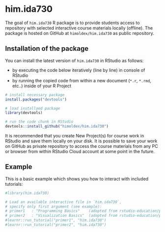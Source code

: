 
<!-- README.md is generated from README.Rmd. Please edit that file -->

# him.ida730

The goal of `him.ida730` R package is to provide students access to
repository with selected interactive course materials locally (offline).
The package is hosted on GitHub at `himoldex/him.ida730` as public
repository.

## Installation of the package

You can install the latest version of `him.ida730` in RStudio as
follows:

-   by executing the code below iteratively (line by line) in console of
    RStudio
-   by running the copied code from within a new document (`*.r`,
    `*.rmd`, etc..) inside of your R Project

``` r
# install necessary package
install.packages("devtools")

# load installaed package
library(devtools)

# run the code chunk in RStudio
devtools::install_github("himoldex/him.ida730")
```

It is recommended that you create New Project(s) for course work in
RStudio and save them locally on your disk. It is possible to save your
work on GitHub as private repository to access the course materials from
any PC or browser from within RStudio Cloud account at some point in the
future.

## Example

This is a basic example which shows you how to interact with included
tutorials:

``` r
#library(him.ida730)

# Load an available interactive file in `him.ida730`,
# specify only first argument (see example):
# primer1   : "Programming Basics"    (adopted from rstudio-education/primers)
# primer2   : "Visualization Basics"  (adopted from rstudio-education/primers)
#learnr::run_tutorial("primer1", "him.ida730")
#learnr::run_tutorial("primer2", "him.ida730")
```
